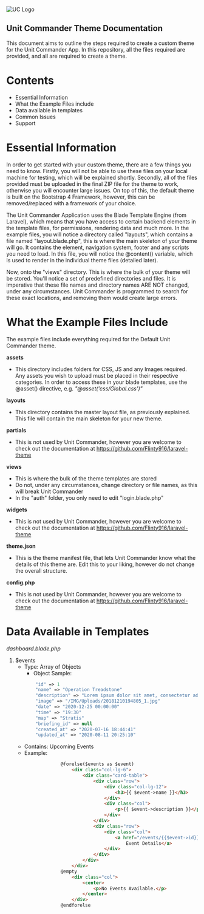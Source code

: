 
![UC Logo](https://flintsdesigns.co.uk/IMG/UC_Logo.png)
## Unit Commander Theme Documentation

This document aims to outline the steps required to create a custom theme for the Unit Commander App. In this repository, all the files required are provided, and all are required to create a theme. 

# Contents
 - Essential Information
 - What the Example Files include
 - Data available in templates
 - Common Issues
 - Support
 
 
 # Essential Information
 In order to get started with your custom theme, there are a few things you need to know. Firstly, you will not be able to use these files on your local machine for testing, which will be explained shortly. Secondly, all of the files provided must be uploaded in the final ZIP file for the theme to work, otherwise you will encounter large issues. On top of this, the default theme is built on the Bootstrap 4 Framework, however, this can be removed/replaced with a framework of your choice. 
 
 The Unit Commander Application uses the Blade Template Engine (from Laravel), which means that you have access to certain backend elements in the template files, for permissions, rendering data and much more. In the example files, you will notice a directory called "layouts", which contains a file named "layout.blade.php", this is where the main skeleton of your theme will go. It contains the <head> element, navigation system, footer and any scripts you need to load. In this file, you will notice the @content() variable, which is used to render in the individual theme files (detailed later). 
  
 Now, onto the "views" directory. This is where the bulk of your theme will be stored. You'll notice a set of predefined directories and files. It is imperative that these file names and directory names ARE NOT changed, under any circumstances. Unit Commander is programmed to search for these exact locations, and removing them would create large errors. 


 # What the Example Files Include
 The example files include everything required for the Default Unit Commander theme.
 
 **assets** 
  - This directory includes folders for CSS, JS and any Images required. Any assets you wish to upload must be placed in their respective categories. In order to access these in your blade templates, use the @asset() directive, e.g. *"@asset('css/Global.css')"*
  
 **layouts** 
  - This directory contains the master layout file, as previously explained. This file will contain the main skeleton for your new theme. 
  
 **partials**
  - This is not used by Unit Commander, however you are welcome to check out the documentation at https://github.com/Flinty916/laravel-theme
  
 **views** 
  - This is where the bulk of the theme templates are stored
  - Do not, under any circumstances, change directory or file names, as this will break Unit Commander
  - In the "auth" folder, you only need to edit "login.blade.php"
  
 **widgets**
  - This is not used by Unit Commander, however you are welcome to check out the documentation at https://github.com/Flinty916/laravel-theme
  
 **theme.json**
  - This is the theme manifest file, that lets Unit Commander know what the details of this theme are. Edit this to your liking, however do not change the overall structure. 
  
 **config.php** 
  - This is not used by Unit Commander, however you are welcome to check out the documentation at https://github.com/Flinty916/laravel-theme
  
  
  # Data Available in Templates
  
 *dashboard.blade.php*
  1. $events
     - Type: Array of Objects
         - Object Sample: 
         ```php
             "id" => 1
             "name" => "Operation Treadstone"
             "description" => "Lorem ipsum dolor sit amet, consectetur adipiscing elit, sed do eiusmod tempor incididunt ut labore et dolore magna aliqua. Ut enim ad minim veniam, quis nostru"
             "image" => "/IMG/Uploads/20181210194805_1.jpg"
             "date" => "2020-12-25 00:00:00"
             "time" => "19:30"
             "map" => "Stratis"
             "briefing_id" => null
             "created_at" => "2020-07-16 18:44:41"
             "updated_at" => "2020-08-11 20:25:10"
         ```
     - Contains: Upcoming Events
     - Example: 
```html
                    @forelse($events as $event)
                        <div class="col-lg-6">
                            <div class="card-table">
                                <div class="row">
                                    <div class="col-lg-12">
                                        <h3>{{ $event->name }}</h3>
                                    </div>
                                    <div class="col">
                                        <p>{{ $event->description }}</p>
                                    </div>
                                </div>
                                <div class="row">
                                    <div class="col">
                                        <a href="/events/{{$event->id}}" class="btn btn-outline-primary btn-block">View
                                            Event Details</a>
                                    </div>
                                </div>
                            </div>
                        </div>
                    @empty
                        <div class="col">
                            <center>
                                <p>No Events Available.</p>
                            </center>
                        </div>
                    @endforelse
```
